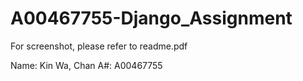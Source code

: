 # A00467755-Django_Assignment

For screenshot, please refer to readme.pdf

Name: 	Kin Wa, Chan
A#: 		A00467755
